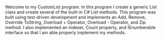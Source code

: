 Welcome to my CustomList program. In this program I create a generic List class and
create several of the built-in C# List methods. This program was built using 
test-driven development and implements an Add, Remove, Override ToString, Overload + Operator,
Overload - Operator, and Zip method. I also implemented an indexer, Count property, and IEnumberable interface
so that I am able properly implement my methods.
